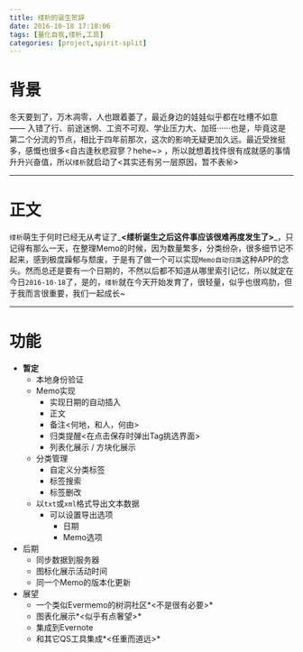 ```yaml
---
title: 缕析的诞生贺辞
date: 2016-10-18 17:18:06
tags: [量化自我,缕析,工具]
categories: [project,spirit-split]
---
```


# 背景

冬天要到了，万木凋零，人也跟着萎了，最近身边的娃娃似乎都在吐槽不如意 —— 入错了行、前途迷惘、工资不可观、学业压力大、加班······也是，毕竟这是第二个分流的节点，相比于四年前那次，这次的影响无疑更加久远。最近受挫挺多，感慨也很多<自古逢秋悲寂寥？hehe~> ，所以就想着找件很有成就感的事情升升兴奋值，所以`缕析`就启动了<其实还有另一层原因，暂不表 ​:secret:​>

<!--more-->

___

# 正文

`缕析`萌生于何时已经无从考证了_**<缕析诞生之后这件事应该很难再度发生了>**_，只记得有那么一天，在整理Memo的时候，因为数量繁多，分类纷杂，很多细节记不起来，感到极度躁郁与颓废，于是有了做一个可以实现`Memo自动归类`这种APP的念头。然而总还是要有一个日期的，不然以后都不知道从哪里索引记忆，所以就定在今日`2016-10-18`了，是的，`缕析`就在今天开始发育了，很轻量，似乎也很鸡肋，但于我而言很重要，我们一起成长~

___

# 功能

- **暂定**
  - 本地身份验证
  - Memo实现
    - 实现日期的自动插入
    - 正文
    - 备注<何地，和人，何由>
    - 归类提醒<在点击保存时弹出Tag挑选界面>
    - 列表化展示 / 方块化展示
  - 分类管理
    - 自定义分类标签
    - 标签搜索
    - 标签删改
  - 以`txt`或`xml`格式导出文本数据
    - 可以设置导出选项
      - 日期
      - Memo选项
- 后期
  - 同步数据到服务器
  - 图标化展示活动时间
  - 同一个Memo的版本化更新
- 展望
  - 一个类似Evermemo的树洞社区*<不是很有必要>*
  - 图表化展示*<似乎有点奢望>*
  - 集成到Evernote
  - 和其它QS工具集成*<任重而道远>*